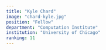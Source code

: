 ```yaml
---
title: "Kyle Chard"
image: "chard-kyle.jpg"
position: "Fellow"
department: "Computation Institute"
institution: "University of Chicago"
ranking: 11
---
```

